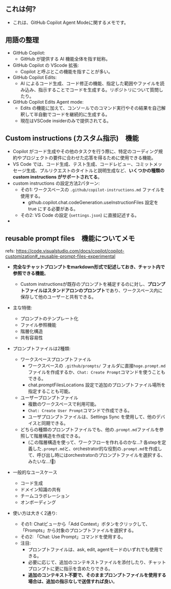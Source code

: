 ## これは何?

- これは、GitHub Copilot Agent Modeに関するメモです。

## 用語の整理

- GitHub Copilot:
  - GitHub が提供する AI 機能全体を指す総称。
- GitHub Copilot の VScode 拡張:
  - Copilot と呼ぶとこの機能を指すことが多い。
- GitHub Copilot Edits:
  - AI によるコード生成、コード修正の機能、指定した範囲やファイルを読み込み、指示することでコードを生成する。リポジトリについて質問したり。
- GitHub Copilot Edits Agent mode:
  - Edits の機能に加えて、コンソールでのコマンド実行やその結果を自己解釈して半自動でコードを継続的に生成する。
  - 現在はVSCode insiderのみで提供されてる。

## Custom instructions (カスタム指示)　機能

- Copilot がコード生成やその他のタスクを行う際に、特定のコーディング規約やプロジェクトの要件に合わせた応答を得るために使用できる機能。
- VS Code では、コード生成、テスト生成、コードレビュー、コミットメッセージ生成、プルリクエストのタイトルと説明生成など、**いくつかの種類の custom instructions がサポートされてる**。
- custom instructions の設定方法2パターン:
  - その1: ワークスペースの `.github/copilot-instructions.md` ファイルを使用する。
    - github.copilot.chat.codeGeneration.useInstructionFiles 設定を true にする必要がある。
  - その2: VS Code の設定 (`settings.json`) に直接記述する。
- 

## reusable prompt files　機能についてメモ

refs: https://code.visualstudio.com/docs/copilot/copilot-customization#_reusable-prompt-files-experimental

- **完全なチャットプロンプトをmarkdown形式で記述しておき、チャット内で参照できる機能**。
  - Custom instructionsが既存のプロンプトを補足するのに対し、**プロンプトファイルはスタンドアロンのプロンプト**であり、ワークスペース内に保存して他のユーザーと共有できる。
- 主な特徴:
  - プロンプトのテンプレート化
  - ファイル参照機能
  - 階層化構造
  - 共有容易性
- プロンプトファイルは2種類:
  - ワークスペースプロンプトファイル
    - ワークスペースの `.github/prompts/` フォルダに直接`hoge.prompt.md`ファイルを作成するか、`Chat: Create Prompt`コマンドを使うこともできる。
    - chat.promptFilesLocations 設定で追加のプロンプトファイル場所を指定することも可能。
  - ユーザープロンプトファイル
    - 複数のワークスペースで利用可能。
    - `Chat: Create User Prompt`コマンドで作成できる。
    - ユーザプロンプトファイルは、Settings Sync を使用して、他のデバイスと同期できる。
  - どちらの種類のプロンプトファイルでも、他の`.prompt.md`ファイルを参照して階層構造を作成できる。
    - (この階層構造を使って、ワークフローを作れるのかな...? 各stepを定義した`.prompt.md`と、orchestrator的な役割の`.prompt.md`を作成して、呼び出し時にはorchestratorのプロンプトファイルを選択する、みたいな...!:thinking:)

- 一般的なユースケース
  - コード生成
  - ドメイン知識の共有
  - チームコラボレーション
  - オンボーディング

- 使い方は大きく2通り:
  - その1: Chatビューから「Add Context」ボタンをクリックして、「Prompts」から対象のプロンプトファイルを選択する。
  - その2: 「Chat: Use Prompt」コマンドを使用する。
  - 注目:
    - プロンプトファイルは、ask, edit, agentモードのいずれでも使用できる。
    - 必要に応じて、追加のコンテキストファイルを添付したり、チャットプロンプトに更に指示を含めたりできる。
    - **追加のコンテキスト不要で、そのままプロンプトファイルを使用する場合は、追加の指示なしで送信すれば良い**。
